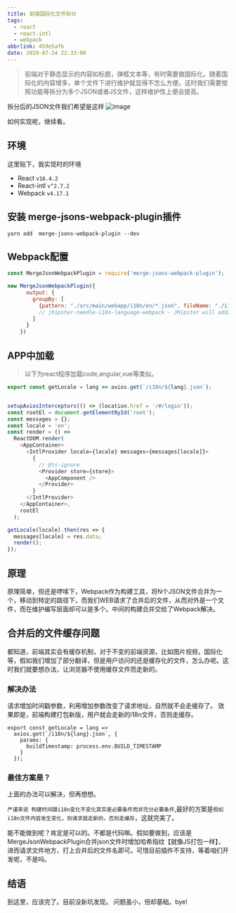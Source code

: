 ```yaml
---
title: 前端国际化文件拆分
tags:
  - react
  - react-intl
  - webpack
abbrlink: 459e5afb
date: 2019-07-24 22:33:00
---
```

> 前端对于静态显示的内容如标题，弹框文本等，有时需要做国际化。随着国际化的内容增多，单个文件下进行维护就显得不怎么方便。这时我们需要按照功能等拆分为多个JSON或者JS文件，这样维护性上便会提高。

拆分后的JSON文件我们希望是这样
![image](https://user-images.githubusercontent.com/9245110/61802090-7d13fa00-ae62-11e9-9478-aeb8ab29b99f.png)

如何实现呢，继续看。

## 环境
这里贴下，我实现时的环境
- React `v16.4.2`
- React-intl `v^2.7.2`
- Webpack `v4.17.1`

## 安装 merge-jsons-webpack-plugin插件
```
yarn add  merge-jsons-webpack-plugin --dev
```
## Webpack配置
```javascript
const MergeJsonWebpackPlugin = require('merge-jsons-webpack-plugin');

new MergeJsonWebpackPlugin({
      output: {
        groupBy: [
          {pattern: "./src/main/webapp/i18n/en/*.json", fileName: "./i18n/en.json"}
          // jhipster-needle-i18n-language-webpack - JHipster will add/remove languages in this array
        ]
      }
    })
```
## APP中加载
> 以下为react程序加载code,angular,vue等类似。

```typescript
export const getLocale = lang => axios.get(`/i18n/${lang}.json`);


setupAxiosInterceptors(() => (location.href = '/#/login'));
const rootEl = document.getElementById('root');
const messages = {};
const locale = 'en';
const render = () =>
  ReactDOM.render(
    <AppContainer>
      <IntlProvider locale={locale} messages={messages[locale]}>
        {
          // @ts-ignore
          <Provider store={store}>
            <AppComponent />
          </Provider>
        }
      </IntlProvider>
    </AppContainer>,
    rootEl
  );

getLocale(locale).then(res => {
  messages[locale] = res.data;
  render();
});

```
## 原理
原理简单，但还是啰嗦下，Webpack作为构建工具，将N个JSON文件合并为一个，移动到特定的路径下，而我们WEB请求了合并后的文件，从而对外是一个文件，而在维护编写层面却可以是多个。中间的构建合并交给了Webpack解决。


## 合并后的文件缓存问题
都知道，前端其实会有缓存机制，对于不变的前端资源，比如图片视频，国际化等，假如我们增加了部分翻译，但是用户访问的还是缓存化的文件，怎么办呢。这时我们就要想办法，让浏览器不使用缓存文件而走新的。

### 解决办法
请求增加时间戳参数，利用增加参数改变了请求地址，自然就不会走缓存了。
效果即是，前端构建打包新版，用户就会走新的i18n文件，否则走缓存。
```
export const getLocale = lang =>
  axios.get(`/i18n/${lang}.json`, {
    params: {
      buildTimestamp: process.env.BUILD_TIMESTAMP
    }
  });

```
### 最佳方案是？
上面的办法可以解决，但再想想。

`严谨来说 构建时间跟i18n变化不变化其实是必要条件而非充分必要条件`,最好的方案是`假如i18n文件内容发生变化，则请求就走新的，否则走缓存`，这就完美了。

能不能做到呢？肯定是可以的。不都是代码嘛。假如要做到，应该是MergeJsonWebpackPlugin合并json文件时增加哈希指纹【就像JS打包一样】，进而请求文件地方，打上合并后的文件名即可。可惜目前插件不支持，等着咱们开发呢，不是吗。

## 结语
到这里，应该完了。目前没新坑发现。
问题虽小，但却基础。bye!
